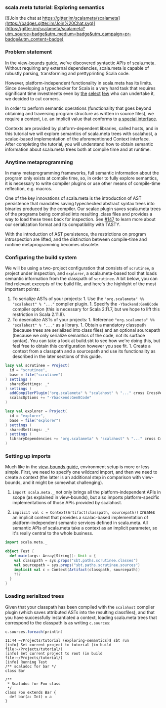 ### scala.meta tutorial: Exploring semantics

[![Join the chat at https://gitter.im/scalameta/scalameta](https://badges.gitter.im/Join%20Chat.svg)](https://gitter.im/scalameta/scalameta?utm_source=badge&utm_medium=badge&utm_campaign=pr-badge&utm_content=badge)

### Problem statement

In the [view-bounds guide](https://github.com/scalameta/tutorial/tree/view-bounds), we've discovered syntactic APIs of scala.meta. Without requiring any external dependencies, scala.meta is capable of robustly parsing, transforming and prettyprinting Scala code.

However, platform-independent functionality in scala.meta has its limits. Since developing a typechecker for Scala is a very hard task that requires significant time investments even by [the](http://lamp.epfl.ch/) [select](http://www.jetbrains.com/) [few](http://www.typesafe.com/) who can undertake it, we decided to cut corners.

In order to perform semantic operations (functionality that goes beyond obtaining and traversing program structure as written in source files), we require a context, i.e. an implicit value that conforms to [a special interface](https://github.com/scalameta/scalameta/blob/master/scalameta/semantic/src/main/scala/scala/meta/semantic/Context.scala).

Contexts are provided by platform-dependent libraries, called hosts, and in this tutorial we will explore semantics of scala.meta trees with scalahost, a scalac-based implementation of the aforementioned Context interface. After completing the tutorial, you will understand how to obtain semantic information about scala.meta trees both at compile time and at runtime.

### Anytime metaprogramming

In many metaprogramming frameworks, full semantic information about the program only exists at compile time, so, in order to fully explore semantics, it is necessary to write compiler plugins or use other means of compile-time reflection, e.g. macros.

One of the key innovations of scala.meta is the introduction of AST persistence that mandates saving typechecked abstract syntax trees into binaries produced by the compiler. Our scalac plugin saves scala.meta trees of the programs being compiled into resulting .class files and provides a way to load these trees back for inspection. See [#147](https://github.com/scalameta/scalameta/issues/147) to learn more about our serialization format and its compatibility with TASTY.

With the introduction of AST persistence, the restrictions on program introspection are lifted, and the distinction between compile-time and runtime metaprogramming becomes obsolete.

### Configuring the build system

We will be using a two-project configuration that consists of `scrutinee`, a project under inspection, and `explorer`, a scala.meta-based tool that loads semantic information from the classpath of `scrutinee`. A bit below, you can find relevant excerpts of the build file, and here's the highlight of the most important points:

  1. To serialize ASTs of your projects:
    1. Use the `"org.scalameta" %% "scalahost" % "..."` compiler plugin.
    1. Specify the `-Ybackend:GenBCode` compiler option (this is necessary for Scala 2.11.7, but we hope to lift this restriction in Scala 2.11.8).
  1. To deserialize ASTs of your projects:
    1. Reference `"org.scalameta" %% "scalahost" % "..."` as a library.
    1. Obtain a mandatory classpath (because trees are serialized into class files) and an optional sourcepath (because we only serialize semantics of the code, not its surface syntax). You can take a look at build.sbt to see how we're doing this, but feel free to obtain this configuration however you see fit.
    1. Create a context from a classpath and a sourcepath and use its functionality as described in the later sections of this guide.

```scala
lazy val scrutinee = Project(
  id = "scrutinee",
  base = file("scrutinee")
) settings (
  sharedSettings: _*
) settings (
  addCompilerPlugin("org.scalameta" % "scalahost" % "..." cross CrossVersion.full),
  scalacOptions += "-Ybackend:GenBCode"
)

lazy val explorer = Project(
  id = "explorer",
  base = file("explorer")
) settings (
  sharedSettings: _*
) settings (
  libraryDependencies += "org.scalameta" % "scalahost" % "..." cross CrossVersion.full
)
```

### Setting up imports

Much like in the [view-bounds guide](https://github.com/scalameta/tutorial/tree/view-bounds), environment setup is more or less simple. First, we need to specify one wildcard import, and then we need to create a context (the latter is an additional step in comparison with view-bounds, and it might be somewhat challenging).

1) `import scala.meta._` not only brings all the platform-independent APIs in scope (as explained in view-bounds), but also imports platform-specific implementations of those APIs provided by scalahost.

2) `implicit val c = Context(Artifact(classpath, sourcepath))` creates an implicit context that provides a scalac-based implementation of platform-independent semantic services defined in scala.meta. All semantic APIs of scala.meta take a context as an implicit parameter, so it's really central to the whole business.

```scala
import scala.meta._

object Test {
  def main(args: Array[String]): Unit = {
    val classpath = sys.props("sbt.paths.scrutinee.classes")
    val sourcepath = sys.props("sbt.paths.scrutinee.sources")
    implicit val c = Context(Artifact(classpath, sourcepath))
    ???
  }
}
```

### Loading serialized trees

Given that your classpath has been compiled with the `scalahost` compiler plugin (which saves attributed ASTs into the resulting classfiles), and that you have successfully instantiated a context, loading scala.meta trees that correspond to the classpath is as writing `c.sources`:

```scala
c.sources.foreach(println)
```

```
11:44 ~/Projects/tutorial (exploring-semantics)$ sbt run
[info] Set current project to tutorial (in build file:~/Projects/tutorial/)
[info] Set current project to root (in build file:~/Projects/tutorial/)
[info] Running Test
/** scaladoc for bar */
class Bar

/**
 * Scaladoc for Foo class
 */
class Foo extends Bar {
  def bar(a: Int) = a
}

```

